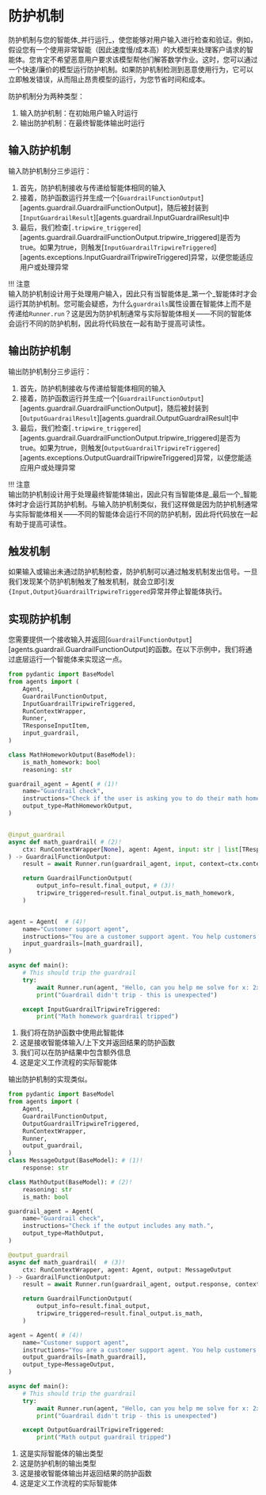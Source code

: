 # 防护机制

防护机制与您的智能体_并行运行_，使您能够对用户输入进行检查和验证。例如，假设您有一个使用非常智能（因此速度慢/成本高）的大模型来处理客户请求的智能体。您肯定不希望恶意用户要求该模型帮他们解答数学作业。这时，您可以通过一个快速/廉价的模型运行防护机制。如果防护机制检测到恶意使用行为，它可以立即触发错误，从而阻止昂贵模型的运行，为您节省时间和成本。

防护机制分为两种类型：

1. 输入防护机制：在初始用户输入时运行
2. 输出防护机制：在最终智能体输出时运行

## 输入防护机制

输入防护机制分三步运行：

1. 首先，防护机制接收与传递给智能体相同的输入
2. 接着，防护函数运行并生成一个[`GuardrailFunctionOutput`][agents.guardrail.GuardrailFunctionOutput]，随后被封装到[`InputGuardrailResult`][agents.guardrail.InputGuardrailResult]中
3. 最后，我们检查[`.tripwire_triggered`][agents.guardrail.GuardrailFunctionOutput.tripwire_triggered]是否为true。如果为true，则触发[`InputGuardrailTripwireTriggered`][agents.exceptions.InputGuardrailTripwireTriggered]异常，以便您能适应用户或处理异常

!!! 注意  
    输入防护机制设计用于处理用户输入，因此只有当智能体是_第一个_智能体时才会运行其防护机制。您可能会疑惑，为什么`guardrails`属性设置在智能体上而不是传递给`Runner.run`？这是因为防护机制通常与实际智能体相关——不同的智能体会运行不同的防护机制，因此将代码放在一起有助于提高可读性。

## 输出防护机制

输出防护机制分三步运行：

1. 首先，防护机制接收与传递给智能体相同的输入
2. 接着，防护函数运行并生成一个[`GuardrailFunctionOutput`][agents.guardrail.GuardrailFunctionOutput]，随后被封装到[`OutputGuardrailResult`][agents.guardrail.OutputGuardrailResult]中
3. 最后，我们检查[`.tripwire_triggered`][agents.guardrail.GuardrailFunctionOutput.tripwire_triggered]是否为true。如果为true，则触发[`OutputGuardrailTripwireTriggered`][agents.exceptions.OutputGuardrailTripwireTriggered]异常，以便您能适应用户或处理异常

!!! 注意  
    输出防护机制设计用于处理最终智能体输出，因此只有当智能体是_最后一个_智能体时才会运行其防护机制。与输入防护机制类似，我们这样做是因为防护机制通常与实际智能体相关——不同的智能体会运行不同的防护机制，因此将代码放在一起有助于提高可读性。

## 触发机制

如果输入或输出未通过防护机制检查，防护机制可以通过触发机制发出信号。一旦我们发现某个防护机制触发了触发机制，就会立即引发`{Input,Output}GuardrailTripwireTriggered`异常并停止智能体执行。

## 实现防护机制

您需要提供一个接收输入并返回[`GuardrailFunctionOutput`][agents.guardrail.GuardrailFunctionOutput]的函数。在以下示例中，我们将通过底层运行一个智能体来实现这一点。

```python
from pydantic import BaseModel
from agents import (
    Agent,
    GuardrailFunctionOutput,
    InputGuardrailTripwireTriggered,
    RunContextWrapper,
    Runner,
    TResponseInputItem,
    input_guardrail,
)

class MathHomeworkOutput(BaseModel):
    is_math_homework: bool
    reasoning: str

guardrail_agent = Agent( # (1)!
    name="Guardrail check",
    instructions="Check if the user is asking you to do their math homework.",
    output_type=MathHomeworkOutput,
)


@input_guardrail
async def math_guardrail( # (2)!
    ctx: RunContextWrapper[None], agent: Agent, input: str | list[TResponseInputItem]
) -> GuardrailFunctionOutput:
    result = await Runner.run(guardrail_agent, input, context=ctx.context)

    return GuardrailFunctionOutput(
        output_info=result.final_output, # (3)!
        tripwire_triggered=result.final_output.is_math_homework,
    )


agent = Agent(  # (4)!
    name="Customer support agent",
    instructions="You are a customer support agent. You help customers with their questions.",
    input_guardrails=[math_guardrail],
)

async def main():
    # This should trip the guardrail
    try:
        await Runner.run(agent, "Hello, can you help me solve for x: 2x + 3 = 11?")
        print("Guardrail didn't trip - this is unexpected")

    except InputGuardrailTripwireTriggered:
        print("Math homework guardrail tripped")
```

1. 我们将在防护函数中使用此智能体
2. 这是接收智能体输入/上下文并返回结果的防护函数
3. 我们可以在防护结果中包含额外信息
4. 这是定义工作流程的实际智能体

输出防护机制的实现类似。

```python
from pydantic import BaseModel
from agents import (
    Agent,
    GuardrailFunctionOutput,
    OutputGuardrailTripwireTriggered,
    RunContextWrapper,
    Runner,
    output_guardrail,
)
class MessageOutput(BaseModel): # (1)!
    response: str

class MathOutput(BaseModel): # (2)!
    reasoning: str
    is_math: bool

guardrail_agent = Agent(
    name="Guardrail check",
    instructions="Check if the output includes any math.",
    output_type=MathOutput,
)

@output_guardrail
async def math_guardrail(  # (3)!
    ctx: RunContextWrapper, agent: Agent, output: MessageOutput
) -> GuardrailFunctionOutput:
    result = await Runner.run(guardrail_agent, output.response, context=ctx.context)

    return GuardrailFunctionOutput(
        output_info=result.final_output,
        tripwire_triggered=result.final_output.is_math,
    )

agent = Agent( # (4)!
    name="Customer support agent",
    instructions="You are a customer support agent. You help customers with their questions.",
    output_guardrails=[math_guardrail],
    output_type=MessageOutput,
)

async def main():
    # This should trip the guardrail
    try:
        await Runner.run(agent, "Hello, can you help me solve for x: 2x + 3 = 11?")
        print("Guardrail didn't trip - this is unexpected")

    except OutputGuardrailTripwireTriggered:
        print("Math output guardrail tripped")
```

1. 这是实际智能体的输出类型
2. 这是防护机制的输出类型
3. 这是接收智能体输出并返回结果的防护函数
4. 这是定义工作流程的实际智能体